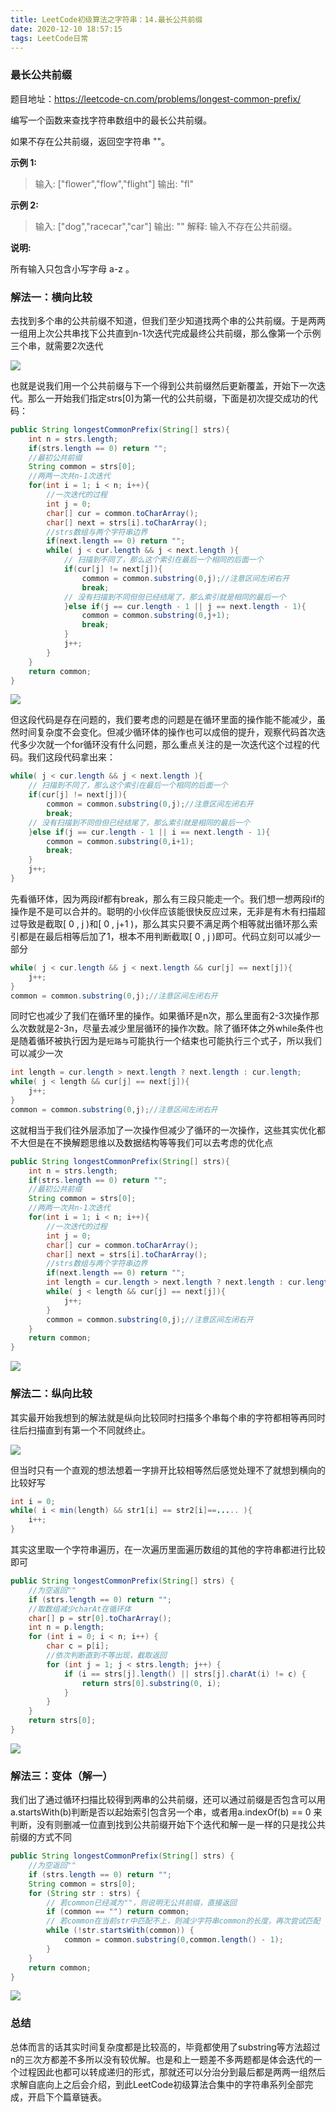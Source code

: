 ```yaml
---
title: LeetCode初级算法之字符串：14.最长公共前缀
date: 2020-12-10 18:57:15
tags: LeetCode日常
---
```


### 最长公共前缀

题目地址：https://leetcode-cn.com/problems/longest-common-prefix/

编写一个函数来查找字符串数组中的最长公共前缀。<!--more-->

如果不存在公共前缀，返回空字符串 ""。

**示例 1:**

> 输入: ["flower","flow","flight"]
> 输出: "fl"

**示例 2:**

> 输入: ["dog","racecar","car"]
> 输出: ""
> 解释: 输入不存在公共前缀。

**说明:**

所有输入只包含小写字母 a-z 。

### 解法一：横向比较

去找到多个串的公共前缀不知道，但我们至少知道找两个串的公共前缀。于是两两一组用上次公共串找下公共直到n-1次迭代完成最终公共前缀，那么像第一个示例三个串，就需要2次迭代

![](https://gitee-blogimage.oss-cn-beijing.aliyuncs.com/blogImage/%E6%9C%80%E9%95%BF%E5%85%AC%E5%85%B1%E5%89%8D%E7%BC%80/1.png)

也就是说我们用一个公共前缀与下一个得到公共前缀然后更新覆盖，开始下一次迭代。那么一开始我们指定strs[0]为第一代的公共前缀，下面是初次提交成功的代码：

```java
public String longestCommonPrefix(String[] strs){
    int n = strs.length;
    if(strs.length == 0) return "";
    //最初公共前缀
    String common = strs[0];
    //两两一次共n-1次迭代
    for(int i = 1; i < n; i++){
        //一次迭代的过程
        int j = 0;
        char[] cur = common.toCharArray();
        char[] next = strs[i].toCharArray();
        //strs数组与两个字符串边界
        if(next.length == 0) return "";
        while( j < cur.length && j < next.length ){
            // 扫描到不同了，那么这个索引在最后一个相同的后面一个
            if(cur[j] != next[j]){
                common = common.substring(0,j);//注意区间左闭右开
                break;
            // 没有扫描到不同但但已经结尾了，那么索引就是相同的最后一个
            }else if(j == cur.length - 1 || j == next.length - 1){
                common = common.substring(0,j+1);
                break;
            }
            j++;
        }
    }
    return common;
}
```

![](https://gitee-blogimage.oss-cn-beijing.aliyuncs.com/blogImage/%E6%9C%80%E9%95%BF%E5%85%AC%E5%85%B1%E5%89%8D%E7%BC%80/2.png)

但这段代码是存在问题的，我们要考虑的问题是在循环里面的操作能不能减少，虽然时间复杂度不会变化。但减少循环体的操作也可以成倍的提升，观察代码首次迭代多少次就一个for循环没有什么问题，那么重点关注的是一次迭代这个过程的代码。我们这段代码拿出来：

```java
while( j < cur.length && j < next.length ){
    // 扫描到不同了，那么这个索引在最后一个相同的后面一个
    if(cur[j] != next[j]){
        common = common.substring(0,j);//注意区间左闭右开
        break;
    // 没有扫描到不同但但已经结尾了，那么索引就是相同的最后一个
    }else if(j == cur.length - 1 || i == next.length - 1){
        common = common.substring(0,i+1);
        break;
    }
    j++;
}
```

先看循环体，因为两段if都有break，那么有三段只能走一个。我们想一想两段if的操作是不是可以合并的。聪明的小伙伴应该能很快反应过来，无非是有木有扫描超过导致是截取[ 0 , j )和[ 0 , j+1 )，那么其实只要不满足两个相等就出循环那么索引都是在最后相等后加了1，根本不用判断截取[ 0 , j )即可。代码立刻可以减少一部分

```java
while( j < cur.length && j < next.length && cur[j] == next[j]){
    j++;
}
common = common.substring(0,j);//注意区间左闭右开
```

同时它也减少了我们在循环里的操作。如果循环是n次，那么里面有2-3次操作那么次数就是2-3n，尽量去减少里层循环的操作次数。除了循环体之外while条件也是随着循环被执行因为是`短路与`可能执行一个结束也可能执行三个式子，所以我们可以减少一次

```java
int length = cur.length > next.length ? next.length : cur.length;
while( j < length && cur[j] == next[j]){
    j++;
}
common = common.substring(0,j);//注意区间左闭右开
```

这就相当于我们往外层添加了一次操作但减少了循环的一次操作，这些其实优化都不大但是在不换解题思维以及数据结构等等我们可以去考虑的优化点

```java
public String longestCommonPrefix(String[] strs){
    int n = strs.length;
    if(strs.length == 0) return "";
    //最初公共前缀
    String common = strs[0];
    //两两一次共n-1次迭代
    for(int i = 1; i < n; i++){
        //一次迭代的过程
        int j = 0;
        char[] cur = common.toCharArray();
        char[] next = strs[i].toCharArray();
        //strs数组与两个字符串边界
        if(next.length == 0) return "";
        int length = cur.length > next.length ? next.length : cur.length;
        while( j < length && cur[j] == next[j]){
            j++;
        }
        common = common.substring(0,j);//注意区间左闭右开
    }
    return common;
}
```

![](https://gitee-blogimage.oss-cn-beijing.aliyuncs.com/blogImage/%E6%9C%80%E9%95%BF%E5%85%AC%E5%85%B1%E5%89%8D%E7%BC%80/3.png)

### 解法二：纵向比较

其实最开始我想到的解法就是纵向比较同时扫描多个串每个串的字符都相等再同时往后扫描直到有第一个不同就终止。

![](https://gitee-blogimage.oss-cn-beijing.aliyuncs.com/blogImage/%E6%9C%80%E9%95%BF%E5%85%AC%E5%85%B1%E5%89%8D%E7%BC%80/1.gif)

但当时只有一个直观的想法想着一字排开比较相等然后感觉处理不了就想到横向的比较好写

```java
int i = 0;
while( i < min(length) && str1[i] == str2[i]==..... ){
    i++;
}
```

其实这里取一个字符串遍历，在一次遍历里面遍历数组的其他的字符串都进行比较即可

```java
public String longestCommonPrefix(String[] strs) {
    //为空返回""
    if (strs.length == 0) return "";
    //取数组减少charAt在循环体
    char[] p = str[0].toCharArray();
    int n = p.length;
    for (int i = 0; i < n; i++) {
        char c = p[i];
        //依次判断直到不等出现，截取返回
        for (int j = 1; j < strs.length; j++) {
            if (i == strs[j].length() || strs[j].charAt(i) != c) {
                return strs[0].substring(0, i);
            }
        }
    }
    return strs[0];
}
```

![](https://gitee-blogimage.oss-cn-beijing.aliyuncs.com/blogImage/%E6%9C%80%E9%95%BF%E5%85%AC%E5%85%B1%E5%89%8D%E7%BC%80/4.png)

### 解法三：变体（解一）

我们出了通过循环扫描比较得到两串的公共前缀，还可以通过前缀是否包含可以用a.startsWith(b)判断是否以起始索引包含另一个串，或者用a.indexOf(b) == 0 来判断，没有则删减一位直到找到公共前缀开始下个迭代和解一是一样的只是找公共前缀的方式不同

```java
public String longestCommonPrefix(String[] strs) {
    //为空返回""
    if (strs.length == 0) return "";
    String common = strs[0];
    for (String str : strs) {
        // 若common已经减为""，则说明无公共前缀，直接返回
        if (common == "") return common;
        // 若common在当前str中匹配不上，则减少字符串common的长度，再次尝试匹配
        while (!str.startsWith(common)) {
            common = common.substring(0,common.length() - 1);
        }
    }
    return common;
}
```

![](https://gitee-blogimage.oss-cn-beijing.aliyuncs.com/blogImage/%E6%9C%80%E9%95%BF%E5%85%AC%E5%85%B1%E5%89%8D%E7%BC%80/5.png)

### 总结

总体而言的话其实时间复杂度都是比较高的，毕竟都使用了substring等方法超过n的三次方都差不多所以没有较优解。也是和上一题差不多两题都是体会迭代的一个过程因此也都可以转成递归的形式，那就还可以分治分到最后都是两两一组然后求解自底向上之后会介绍，到此LeetCode初级算法合集中的字符串系列全部完成，开启下个篇章链表。